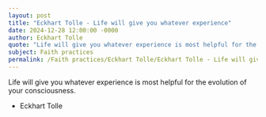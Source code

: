 ```yaml
---
layout: post
title: "Eckhart Tolle - Life will give you whatever experience"
date: 2024-12-28 12:00:00 -0000
author: Eckhart Tolle
quote: "Life will give you whatever experience is most helpful for the evolution of your consciousness."
subject: Faith practices
permalink: /Faith practices/Eckhart Tolle/Eckhart Tolle - Life will give you whatever experience
---
```


Life will give you whatever experience is most helpful for the evolution of your consciousness.

- Eckhart Tolle
